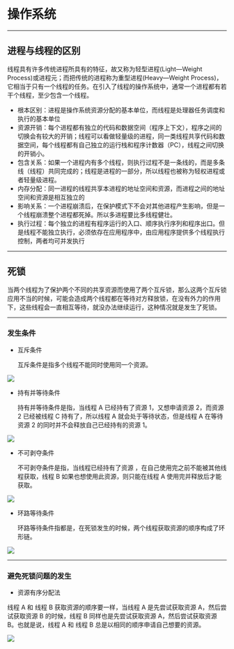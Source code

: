 # 操作系统

---

## 进程与线程的区别
线程具有许多传统进程所具有的特征，故又称为轻型进程(Light—Weight Process)或进程元；而把传统的进程称为重型进程(Heavy—Weight Process)，它相当于只有一个线程的任务。在引入了线程的操作系统中，通常一个进程都有若干个线程，至少包含一个线程。
* 根本区别：进程是操作系统资源分配的基本单位，而线程是处理器任务调度和执行的基本单位
* 资源开销：每个进程都有独立的代码和数据空间（程序上下文），程序之间的切换会有较大的开销；线程可以看做轻量级的进程，同一类线程共享代码和数据空间，每个线程都有自己独立的运行栈和程序计数器（PC），线程之间切换的开销小。
* 包含关系：如果一个进程内有多个线程，则执行过程不是一条线的，而是多条线（线程）共同完成的；线程是进程的一部分，所以线程也被称为轻权进程或者轻量级进程。
* 内存分配：同一进程的线程共享本进程的地址空间和资源，而进程之间的地址空间和资源是相互独立的
* 影响关系：一个进程崩溃后，在保护模式下不会对其他进程产生影响，但是一个线程崩溃整个进程都死掉。所以多进程要比多线程健壮。
* 执行过程：每个独立的进程有程序运行的入口、顺序执行序列和程序出口。但是线程不能独立执行，必须依存在应用程序中，由应用程序提供多个线程执行控制，两者均可并发执行

---

## 死锁
当两个线程为了保护两个不同的共享资源而使用了两个互斥锁，那么这两个互斥锁应用不当的时候，可能会造成两个线程都在等待对方释放锁，在没有外力的作用下，这些线程会一直相互等待，就没办法继续运行，这种情况就是发生了死锁。

---

### 发生条件

* 互斥条件

  互斥条件是指多个线程不能同时使用同一个资源。

![](http://alexali.oss-cn-guangzhou.aliyuncs.com/pasteimageintomarkdown/2025-05-22/399963885312000.png?Expires=4901479736&OSSAccessKeyId=LTAI5tBX2zkmA8G3Aw5HNqtH&Signature=maK7P7wFGrj%2BPc8oxt5gZW7e2dQ%3D)

* 持有并等待条件

  持有并等待条件是指，当线程 A 已经持有了资源 1，又想申请资源 2，而资源 2 已经被线程 C 持有了，所以线程 A 就会处于等待状态，但是线程 A 在等待资源 2 的同时并不会释放自己已经持有的资源 1。

![](http://alexali.oss-cn-guangzhou.aliyuncs.com/pasteimageintomarkdown/2025-05-22/400020663641208.png?Expires=4901479793&OSSAccessKeyId=LTAI5tBX2zkmA8G3Aw5HNqtH&Signature=mBzmeOrJAi1Sn5YnDkcgOHMRjjQ%3D)

* 不可剥夺条件

  不可剥夺条件是指，当线程已经持有了资源 ，在自己使用完之前不能被其他线程获取，线程 B 如果也想使用此资源，则只能在线程 A 使用完并释放后才能获取。

![](http://alexali.oss-cn-guangzhou.aliyuncs.com/pasteimageintomarkdown/2025-05-22/400066915534791.png?Expires=4901479839&OSSAccessKeyId=LTAI5tBX2zkmA8G3Aw5HNqtH&Signature=X2JB%2BFJovoh1H25VOcHpvhGloMw%3D)

* 环路等待条件
  
  环路等待条件指都是，在死锁发生的时候，两个线程获取资源的顺序构成了环形链。

![](http://alexali.oss-cn-guangzhou.aliyuncs.com/pasteimageintomarkdown/2025-05-22/400087770452500.png?Expires=4901479860&OSSAccessKeyId=LTAI5tBX2zkmA8G3Aw5HNqtH&Signature=BXyB9IYUfymxM4Y8uz0HC9Yftjk%3D)

---

### 避免死锁问题的发生

* 资源有序分配法

线程 A 和 线程 B 获取资源的顺序要一样，当线程 A 是先尝试获取资源 A，然后尝试获取资源 B 的时候，线程 B 同样也是先尝试获取资源 A，然后尝试获取资源 B。也就是说，线程 A 和 线程 B 总是以相同的顺序申请自己想要的资源。

![](http://alexali.oss-cn-guangzhou.aliyuncs.com/pasteimageintomarkdown/2025-05-22/400176218348791.png?Expires=4901479949&OSSAccessKeyId=LTAI5tBX2zkmA8G3Aw5HNqtH&Signature=0F02bcPEia%2BDMYPAtEeiI%2F%2FEjaY%3D)
